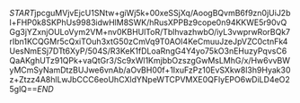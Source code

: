 $START$jpcguMVjvEjcU1SNtw+giWj5k+00xeSSjXq/AoogBQvmB6f9zn0jUiJ2bl+FHP0k8SKPhUs9983idwHlM8SWK/hRusXPPBz9cope0n94KKWE5r90vQGg3jYZxnjOULoVym2VM+nv0KBHUlToR/TblhvazhwbO/iyL3vwprwRorBQk7rIbn1KCQGMr5cQxiTOuh3xtG50zCmVq9T0AOI4KeCmuuJzeJpVZC0ctnFk4UesNmESj7DTt6XyP/504S/R3KeK1fDLoaRngG4Y4yo75kO3nEHuzyPqvsC6QaAKghUTz91QPk+vaQtGr3/Sc9xWl1KmjbbOzszgGwMsLMhG/x/Hw6vvBWyMCmSyNamDtzBUJwe6vnAb/aOvBH00f+1IxuFzPz10EvSXkw8l3h9Hyak30z+Ztzz4A8hlLwJbCCC6eoUhCXldYNpeWTCPVMXE0QFlyEPO6wDiLD4eO25glQ==$END$